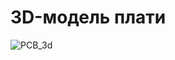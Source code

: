 # 3D-модель плати

![PCB_3d](https://user-images.githubusercontent.com/74230330/107410036-749f1500-6b15-11eb-8e01-7e6a08bfb239.JPG)
